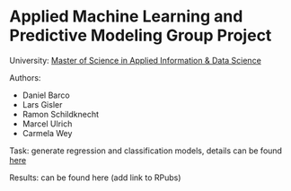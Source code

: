 # Applied Machine Learning and Predictive Modeling Group Project

University: [Master of Science in Applied Information & Data Science](https://www.hslu.ch/en/lucerne-school-of-business/degree-programmes/master/applied-information-and-data-science/)

Authors:
- Daniel Barco
- Lars Gisler
- Ramon Schildknecht
- Marcel Ulrich
- Carmela Wey

Task: generate regression and classification models, details can be found [here](https://www.evernote.com/l/Ai-Onl2Oy4hL6KCP9yPgcxFT4t2k88VCfgo)

Results: can be found here (add link to RPubs)


